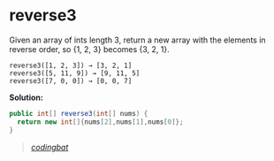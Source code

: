 # reverse3

Given an array of ints length 3, return a new array with the elements in reverse order, so {1, 2, 3} becomes {3, 2, 1}.

```
reverse3([1, 2, 3]) → [3, 2, 1]
reverse3([5, 11, 9]) → [9, 11, 5]
reverse3([7, 0, 0]) → [0, 0, 7]
```

**Solution:**

```java
public int[] reverse3(int[] nums) {
  return new int[]{nums[2],nums[1],nums[0]};
}
```

> _[codingbat](http://codingbat.com/prob/p112409)_
